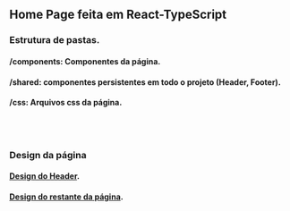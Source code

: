 ## Home Page feita em React-TypeScript

### Estrutura de pastas.
#### /components: Componentes da página.
#### /shared: componentes persistentes em todo o projeto (Header, Footer).
#### /css: Arquivos css da página.

<br>
<br>

### Design da página
#### [Design do Header](https://st.depositphotos.com/31890994/54265/v/1600/depositphotos_542651132-stock-illustration-design-website-desktop-mobile-wireframe.jpg).

#### [Design do restante da página](https://st4.depositphotos.com/31890994/40780/v/1600/depositphotos_407805796-stock-illustration-website-landing-page-design-business.jpg).